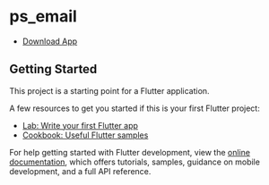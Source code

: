 # ps_email

- [Download App](https://apps.object.pscloud.io/PS%20Webmail.apk?AWSAccessKeyId=0PPVKFGOWXLEE197NU7W&Expires=1688388554&Signature=ZQt8KTdR2YjRW9bFp6xMLtDKj40%3D)

## Getting Started

This project is a starting point for a Flutter application.

A few resources to get you started if this is your first Flutter project:

- [Lab: Write your first Flutter app](https://docs.flutter.dev/get-started/codelab)
- [Cookbook: Useful Flutter samples](https://docs.flutter.dev/cookbook)


For help getting started with Flutter development, view the
[online documentation](https://docs.flutter.dev/), which offers tutorials,
samples, guidance on mobile development, and a full API reference.
